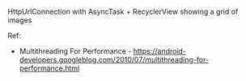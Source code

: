 HttpUrlConnection with AsyncTask + RecyclerView showing a grid of images

Ref:
- Multithreading For Performance - https://android-developers.googleblog.com/2010/07/multithreading-for-performance.html
